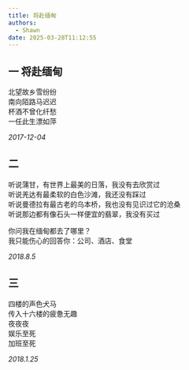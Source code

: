```yaml
---
title: 将赴缅甸
authors:
  - Shawn
date: 2025-03-28T11:12:55
---
```


## 一 将赴缅甸

北望故乡雪纷纷  
南向陌路马迟迟  
杯酒不曾化纤愁  
一任此生漂如萍

*2017-12-04*

## 二

听说蒲甘，有世界上最美的日落，我没有去欣赏过  
听说羌达有最柔软的白色沙滩，我还没有踩过  
听说曼德拉有最古老的乌本桥，我也没有见识过它的沧桑  
听说那边都有像石头一样便宜的翡翠，我没有买过  

你问我在缅甸都去了哪里？  
我只能伤心的回答你：公司、酒店、食堂  

*2018.8.5*


## 三

四楼的声色犬马  
传入十六楼的疲惫无趣  
夜夜夜  
娱乐至死  
加班至死  

*2018.1.25*


